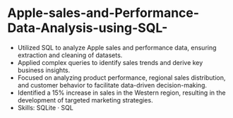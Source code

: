# Apple-sales-and-Performance-Data-Analysis-using-SQL-
- Utilized SQL to analyze Apple sales and performance data, ensuring extraction and cleaning of datasets.
- Applied complex queries to identify sales trends and derive key business insights.
- Focused on analyzing product performance, regional sales distribution, and customer behavior to facilitate data-driven decision-making.
- Identified a 15% increase in sales in the Western region, resulting in the development of targeted marketing strategies.
- Skills: SQLite · SQL
